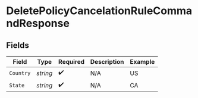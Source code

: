 # DeletePolicyCancelationRuleCommandResponse


## Fields

| Field              | Type               | Required           | Description        | Example            |
| ------------------ | ------------------ | ------------------ | ------------------ | ------------------ |
| `Country`          | *string*           | :heavy_check_mark: | N/A                | US                 |
| `State`            | *string*           | :heavy_check_mark: | N/A                | CA                 |